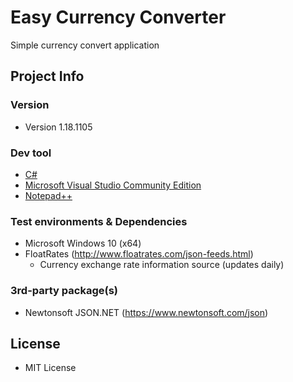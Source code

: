 # Easy Currency Converter

Simple currency convert application


## Project Info

### Version

+ Version 1.18.1105

### Dev tool

+ [C#](https://docs.microsoft.com/ko-kr/dotnet/csharp/)
+ [Microsoft Visual Studio Community Edition](https://visualstudio.microsoft.com/ko/)
+ [Notepad++](https://notepad-plus-plus.org/)

### Test environments & Dependencies
+ Microsoft Windows 10 (x64)
+ FloatRates (http://www.floatrates.com/json-feeds.html)
    + Currency exchange rate information source (updates daily)

### 3rd-party package(s)

+ Newtonsoft JSON.NET (https://www.newtonsoft.com/json)



## License

+ MIT License





